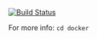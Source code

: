 [![Build Status](https://drone.xrg.io/api/badges/code/xrg.es/status.svg)](https://drone.xrg.io/code/xrg.es)

For more info: `cd docker`
